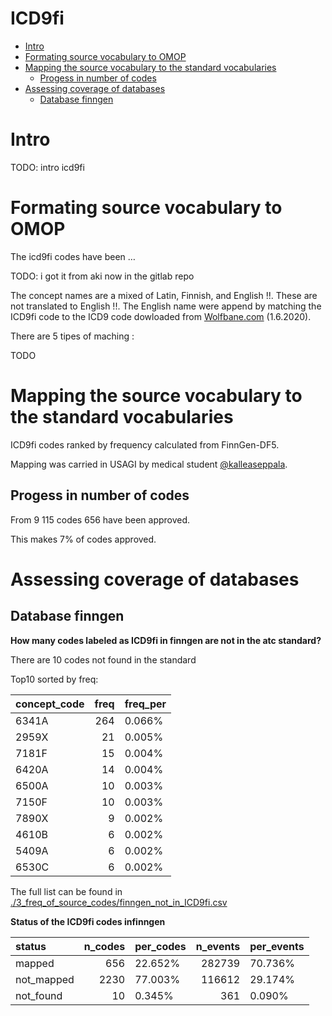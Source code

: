 ICD9fi
================

-   [Intro](#intro)
-   [Formating source vocabulary to
    OMOP](#formating-source-vocabulary-to-omop)
-   [Mapping the source vocabulary to the standard
    vocabularies](#mapping-the-source-vocabulary-to-the-standard-vocabularies)
    -   [Progess in number of codes](#progess-in-number-of-codes)
-   [Assessing coverage of databases](#assessing-coverage-of-databases)
    -   [Database finngen](#database-finngen)

# Intro

TODO: intro icd9fi

# Formating source vocabulary to OMOP

The icd9fi codes have been …

TODO: i got it from aki now in the gitlab repo

The concept names are a mixed of Latin, Finnish, and English !!. These
are not translated to English !!. The English name were append by
matching the ICD9fi code to the ICD9 code dowloaded from
[Wolfbane.com](http://www.wolfbane.com/icd/) (1.6.2020).

There are 5 tipes of maching :

TODO

# Mapping the source vocabulary to the standard vocabularies

ICD9fi codes ranked by frequency calculated from FinnGen-DF5.

Mapping was carried in USAGI by medical student
[@kalleaseppala](github.com/kalleaseppala).

## Progess in number of codes

From 9 115 codes 656 have been approved.

This makes 7% of codes approved.

# Assessing coverage of databases

## Database finngen

**How many codes labeled as ICD9fi in finngen are not in the atc
standard?**

There are 10 codes not found in the standard

Top10 sorted by freq:

<div class="kable-table">

| concept\_code | freq | freq\_per |
|:--------------|-----:|:----------|
| 6341A         |  264 | 0.066%    |
| 2959X         |   21 | 0.005%    |
| 7181F         |   15 | 0.004%    |
| 6420A         |   14 | 0.004%    |
| 6500A         |   10 | 0.003%    |
| 7150F         |   10 | 0.003%    |
| 7890X         |    9 | 0.002%    |
| 4610B         |    6 | 0.002%    |
| 5409A         |    6 | 0.002%    |
| 6530C         |    6 | 0.002%    |

</div>

The full list can be found in
[./3\_freq\_of\_source\_codes/finngen\_not\_in\_ICD9fi.csv](./3_freq_of_source_codes/finngen_not_in_ICD9fi.csv)

**Status of the ICD9fi codes infinngen**

<div class="kable-table">

| status      | n\_codes | per\_codes | n\_events | per\_events |
|:------------|---------:|:-----------|----------:|:------------|
| mapped      |      656 | 22.652%    |    282739 | 70.736%     |
| not\_mapped |     2230 | 77.003%    |    116612 | 29.174%     |
| not\_found  |       10 | 0.345%     |       361 | 0.090%      |

</div>
